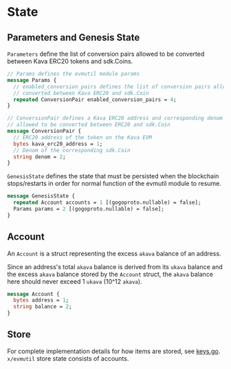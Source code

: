 <!--
order: 2
-->

# State

## Parameters and Genesis State

`Parameters` define the list of conversion pairs allowed to be converted between Kava ERC20 tokens and sdk.Coins.

```protobuf
// Params defines the evmutil module params
message Params {
  // enabled_conversion_pairs defines the list of conversion pairs allowed to be
  // converted between Kava ERC20 and sdk.Coin
  repeated ConversionPair enabled_conversion_pairs = 4;
}

// ConversionPair defines a Kava ERC20 address and corresponding denom that is
// allowed to be converted between ERC20 and sdk.Coin
message ConversionPair {
  // ERC20 address of the token on the Kava EVM
  bytes kava_erc20_address = 1;
  // Denom of the corresponding sdk.Coin
  string denom = 2;
}
```

`GenesisState` defines the state that must be persisted when the blockchain stops/restarts in order for normal function of the evmutil module to resume.

```protobuf
message GenesisState {
  repeated Account accounts = 1 [(gogoproto.nullable) = false];
  Params params = 2 [(gogoproto.nullable) = false];
}
```

## Account

An `Account` is a struct representing the excess `akava` balance of an address.

Since an address's total `akava` balance is derived from its `ukava` balance and the excess `akava` balance stored by the `Account` struct, the `akava` balance here should never exceed 1 `ukava` (10^12 `akava`).

```protobuf
message Account {
  bytes address = 1;
  string balance = 2;
}
```

## Store

For complete implementation details for how items are stored, see [keys.go](../types/keys.go). `x/evmutil` store state consists of accounts.
